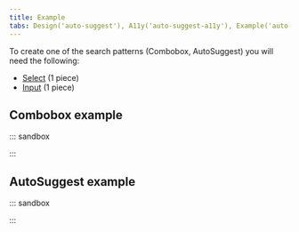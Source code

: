 ```yaml
---
title: Example
tabs: Design('auto-suggest'), A11y('auto-suggest-a11y'), Example('auto-suggest-code')
---
```


To create one of the search patterns (Combobox, AutoSuggest) you will need the following:

- [Select](/components/select/) (1 piece)
- [Input](/components/input/) (1 piece)

## Combobox example

::: sandbox

<script lang="tsx">
import React from 'react';
import Select from '@semcore/ui/select';
import Input from '@semcore/ui/input';
import { Text } from '@semcore/ui/typography';
import { Box } from '@semcore/ui/flex-box';

const options = Array(12)
  .fill(0)
  .map((_, i) => ({
    value: `${i}:00`.padStart(5, '0'),
    title: `${i}:00`.padStart(5, '0'),
  }));

const Demo = () => {
  const [value, setValue] = React.useState('');

  return (
    <>
      <Text tag='label' size={200} htmlFor='release-time-picker'>
        Select release time
      </Text>
      <Box mt={2}>
        <Select id='release-time-picker' interaction='focus' onChange={setValue} value={value}>
          <Select.Trigger tag={Input}>
            {() => <Input.Value value={value} onChange={setValue} />}
          </Select.Trigger>
          <Select.Menu>
            {options.map((option) => (
              <Select.Option value={option.value} key={option.value}>
                {option.title}
              </Select.Option>
            ))}
          </Select.Menu>
        </Select>
      </Box>
    </>
  );
};


</script>

:::

## AutoSuggest example

::: sandbox

<script lang="tsx">
import React from 'react';
import Select from '@semcore/ui/select';
import Input from '@semcore/ui/input';
import { Text } from '@semcore/ui/typography';
import { Box } from '@semcore/ui/flex-box';

const Highlight = ({ highlight, children }) => {
  let html = children.toLowerCase();
  if (highlight) {
    const re = new RegExp(highlight.toLowerCase(), 'g');
    html = html.replace(re, `<span style="font-weight: bold; padding: 2px 0">${highlight}</span>`);
  }
  return <span dangerouslySetInnerHTML={{ __html: html }} />;
};

const debounce = (func, timeout) => {
  let timer;
  return (...args) => {
    clearTimeout(timer);
    timer = setTimeout(() => {
      func(...args);
    }, timeout);
  };
};

const fetchData = async (query) => {
  if (!query) return [];
  const response = await fetch(`https://suggestions.semrush.com/?type=domain&q=${query}`);
  if (response.ok) {
    const data = await response.json();
    if (data.results.length === 0) return [];
    return data.results.map((item) => item.value).map((value) => ({ value, title: value }));
  } else {
    const error = await response.json();
    console.error(error);
  }
};

const Demo = () => {
  const [query, setQuery] = React.useState('');
  const [suggestions, setSuggestions] = React.useState([]);
  const loadSuggestions = React.useCallback(
    debounce((query) => fetchData(query).then((suggestions) => setSuggestions(suggestions)), 300),
    [],
  );
  React.useEffect(() => {
    loadSuggestions(query);
  }, [query]);

  return (
    <>
      <Text tag='label' size={200} htmlFor='website-autosuggest'>
        Your website
      </Text>
      <Box mt={2}>
        <Select id='website-autosuggest' interaction='focus' onChange={setQuery} value={query}>
          <Select.Trigger tag={Input}>
            {() => (
              <Input.Value
                value={query}
                role='combobox'
                placeholder='Type domain or URL'
                onChange={setQuery}
              />
            )}
          </Select.Trigger>
          {suggestions.length > 0 && (
            <Select.Menu>
              {suggestions.map((option) => (
                <Select.Option value={option.value} key={option.value}>
                  <Highlight highlight={query}>{option.title}</Highlight>
                </Select.Option>
              ))}
            </Select.Menu>
          )}
        </Select>
      </Box>
    </>
  );
};

</script>

:::
